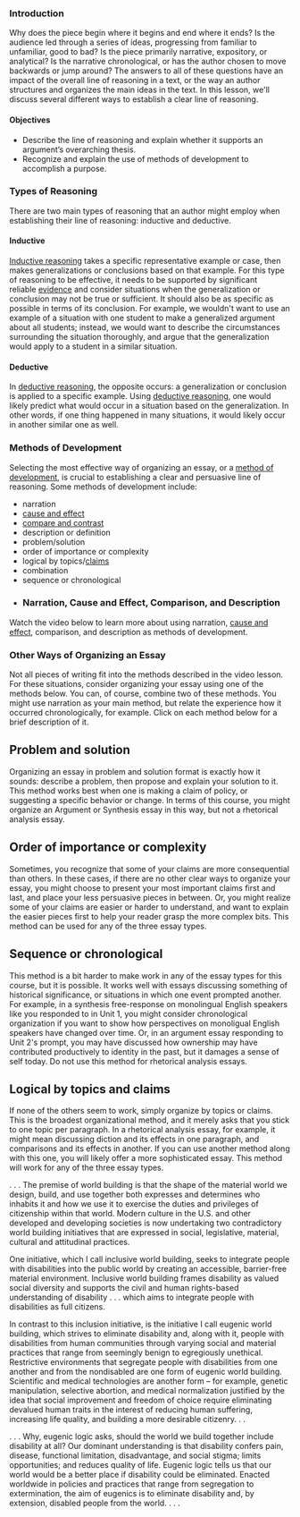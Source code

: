 ### Introduction

Why does the piece begin where it begins and end where it ends? Is the audience led through a series of ideas, progressing from familiar to unfamiliar, good to bad? Is the piece primarily narrative, expository, or analytical? Is the narrative chronological, or has the author chosen to move backwards or jump around? The answers to all of these questions have an impact of the overall line of reasoning in a text, or the way an author structures and organizes the main ideas in the text. In this lesson, we'll discuss several different ways to establish a clear line of reasoning.   

#### Objectives

- Describe the line of reasoning and explain whether it supports an argument’s overarching thesis.
- Recognize and explain the use of methods of development to accomplish a purpose.


### Types of Reasoning

There are two main types of reasoning that an author might employ when establishing their line of reasoning: inductive and deductive.

#### Inductive

[Inductive reasoning](https://mycourses.cty.jhu.edu/mod/glossary/showentry.php?eid=62389&displayformat=dictionary "Key Terms and Concepts: Inductive reasoning") takes a specific representative example or case, then makes generalizations or conclusions based on that example. For this type of reasoning to be effective, it needs to be supported by significant reliable [evidence](https://mycourses.cty.jhu.edu/mod/glossary/showentry.php?eid=62310&displayformat=dictionary "Key Terms and Concepts: Evidence") and consider situations when the generalization or conclusion may not be true or sufficient. It should also be as specific as possible in terms of its conclusion. For example, we wouldn't want to use an example of a situation with one student to make a generalized argument about all students; instead, we would want to describe the circumstances surrounding the situation thoroughly, and argue that the generalization would apply to a student in a similar situation.

#### Deductive

In [deductive reasoning](https://mycourses.cty.jhu.edu/mod/glossary/showentry.php?eid=62390&displayformat=dictionary "Key Terms and Concepts: Deductive reasoning"), the opposite occurs: a generalization or conclusion is applied to a specific example. Using [deductive reasoning](https://mycourses.cty.jhu.edu/mod/glossary/showentry.php?eid=62390&displayformat=dictionary "Key Terms and Concepts: Deductive reasoning"), one would likely predict what would occur in a situation based on the generalization. In other words, if one thing happened in many situations, it would likely occur in another similar one as well.

### Methods of Development

Selecting the most effective way of organizing an essay, or a [method of development](https://mycourses.cty.jhu.edu/mod/glossary/showentry.php?eid=62406&displayformat=dictionary "Key Terms and Concepts: Method of development"), is crucial to establishing a clear and persuasive line of reasoning. Some methods of development include:

- narration
- [cause and effect](https://mycourses.cty.jhu.edu/mod/glossary/showentry.php?eid=62402&displayformat=dictionary "Key Terms and Concepts: Cause and effect")
- [compare and contrast](https://mycourses.cty.jhu.edu/mod/glossary/showentry.php?eid=62403&displayformat=dictionary "Key Terms and Concepts: Compare and contrast")
- description or definition
- problem/solution
- order of importance or complexity
- logical by topics/[claims](https://mycourses.cty.jhu.edu/mod/glossary/showentry.php?eid=62309&displayformat=dictionary "Key Terms and Concepts: Claims")
- combination
- sequence or chronological
- ### Narration, Cause and Effect, Comparison, and Description

Watch the video below to learn more about using narration, [cause and effect](https://mycourses.cty.jhu.edu/mod/glossary/showentry.php?eid=62402&displayformat=dictionary "Key Terms and Concepts: Cause and effect"), comparison, and description as methods of development.

### Other Ways of Organizing an Essay

Not all pieces of writing fit into the methods described in the video lesson. For these situations, consider organizing your essay using one of the methods below. You can, of course, combine two of these methods. You might use narration as your main method, but relate the experience how it occurred chronologically, for example. Click on each method below for a brief description of it.


## Problem and solution

Organizing an essay in problem and solution format is exactly how it sounds: describe a problem, then propose and explain your solution to it. This method works best when one is making a claim of policy, or suggesting a specific behavior or change. In terms of this course, you might organize an Argument or Synthesis essay in this way, but not a rhetorical analysis essay.

## Order of importance or complexity

Sometimes, you recognize that some of your claims are more consequential than others. In these cases, if there are no other clear ways to organize your essay, you might choose to present your most important claims first and last, and place your less persuasive pieces in between. Or, you might realize some of your claims are easier or harder to understand, and want to explain the easier pieces first to help your reader grasp the more complex bits. This method can be used for any of the three essay types.

## Sequence or chronological

This method is a bit harder to make work in any of the essay types for this course, but it is possible. It works well with essays discussing something of historical significance, or situations in which one event prompted another. For example, in a synthesis free-response on monolingual English speakers like you responded to in Unit 1, you might consider chronological organization if you want to show how perspectives on monoligual English speakers have changed over time. Or, in an argument essay responding to Unit 2's prompt, you may have discussed how ownership may have contributed productively to identity in the past, but it damages a sense of self today. Do not use this method for rhetorical analysis essays.


## Logical by topics and claims

If none of the others seem to work, simply organize by topics or claims. This is the broadest organizational method, and it merely asks that you stick to one topic per paragraph. In a rhetorical analysis essay, for example, it might mean discussing diction and its effects in one paragraph, and comparisons and its effects in another. If you can use another method along with this one, you will likely offer a more sophisticated essay. This method will work for any of the three essay types.



. . . The premise of world building is that the shape of the material world we design, build, and use together both expresses and determines who inhabits it and how we use it to exercise the duties and privileges of citizenship within that world. Modern culture in the U.S. and other developed and developing societies is now undertaking two contradictory world building initiatives that are expressed in social, legislative, material, cultural and attitudinal practices. 

One initiative, which I call inclusive world building, seeks to integrate people with disabilities into the public world by creating an accessible, barrier-free material environment. Inclusive world building frames disability as valued social diversity and supports the civil and human rights-based understanding of disability . . . which aims to integrate people with disabilities as full citizens. 

In contrast to this inclusion initiative, is the initiative I call eugenic world building, which strives to eliminate disability and, along with it, people with disabilities from human communities through varying social and material practices that range from seemingly benign to egregiously unethical. Restrictive environments that segregate people with disabilities from one another and from the nondisabled are one form of eugenic world building. Scientific and medical technologies are another form – for example, genetic manipulation, selective abortion, and medical normalization justified by the idea that social improvement and freedom of choice require eliminating devalued human traits in the interest of reducing human suffering, increasing life quality, and building a more desirable citizenry. . .  

. . . Why, eugenic logic asks, should the world we build together include disability at all? Our dominant understanding is that disability confers pain, disease, functional limitation, disadvantage, and social stigma; limits opportunities; and reduces quality of life. Eugenic logic tells us that our world would be a better place if disability could be eliminated. Enacted worldwide in policies and practices that range from segregation to extermination, the aim of eugenics is to eliminate disability and, by extension, disabled people from the world. . . .